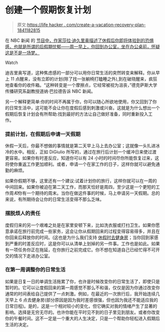# 创建一个假期恢复计划

> 原文:[https://life hacker . com/create-a-vacation-recovery-plan-1841182815](https://lifehacker.com/create-a-vacation-recovery-plan-1841182815)

在 NBC 新闻 的 [节目中，作家莎拉·迪久里奥描述了休假后你即将体验到的恐惧感，也就是所谓的后假期忧郁——周一早上，你回到办公室，坐在办公桌前，怀疑这是不是一场梦。](https://www.nbcnews.com/better/lifestyle/why-it-s-so-hard-come-back-vacation-how-do-ncna1115341) 

Watch

迪吉里奥写道，这种焦虑感的一部分可以用你日常生活的突然转变来解释。你从早上 11 点醒来，没有立即的计划(除了找一张躺椅打瞌睡之外),到在破晓醒来，疯狂地查看你的收件箱。“这种转变是一个摩擦点，它经常被视为沮丧，”德克萨斯大学传播研究系副教授道纳·巴拉德告诉 NBC 新闻。

另一个解释更简单:你的时间不再属于你，你可以随心所欲地使用，你又回到了你的日常生活中，这可能不会让你在度假后感到刺激或兴奋。这就是为什么想出一个假期后恢复计划会有所帮助:找到最好的方法让自己做好准备，同时重新投入工作。

### 提前计划，在假期后申请一天假期

休假一天后，你最不想做的事情就是第二天早上马上去办公室；这就像一头扎进冰冷的水中。相反，正如 DiGiulio 所写的，通过在旅行后计划一个缓冲日来使过渡更容易。如果你有时差反应，知道你可以有 24 小时的时间尽你所能恢复过来，这将使你重返工作更加顺利。或者，申请一个在家工作的日子，这样你就可以避免通勤的麻烦。

如果你假期不够，这里还有一个建议:试着计划你的旅行，这样你就可以在一周的中间回来。如果你被迫在第二天工作，而那天恰好是周四，至少这是一个更短的工作周*和*你有一个期待的周末。当你在做这件事的时候，马上申请另一天假期。总的来说，有所期待会让你的日常生活变得不那么乏味。

### 摆脱烦人的责任

度假归来的另一个艰难之处是在家里安顿下来，比如洗衣服或打扫卫生。如果你愿意承诺在旅行前完成一些家务，这会让你从假期回来的过程变得容易得多，并且在你回来后释放你的时间。(这也是为什么我们支持 [休假时去健身房](https://vitals.lifehacker.com/go-to-the-gym-every-day-on-vacation-1837181182)；当你回到家感到严重的时差反应时，这是你可以从清单上划掉的另一件事。工作也是如此。如果有一项任务你正在拖延，在你旅行之前完成它。你不想在知道自己已经忙得不可开交的情况下走进办公室。

### 在第一周调整你的日常生活

如果是日复一日的单调生活拖累了你，也许是时候改变你的日常生活了，即使只是暂时的。它可以让度假回来的第一周感觉不那么不和谐，仅仅是因为你通过改变你通常的时间表给自己提供了一点刺激。例如，在最近的一次旅行后，我开始连续几天早上 6 点去健身房(部分原因是因为我时差感很强，但也因为我还不能适应我的日常日程)。是的，这是一个相对较小的变化，但它确实对我的情绪产生了显著的影响。选择是无穷无尽的。也许你能在平时见不到的日子里见到朋友。或者你改变你的午餐时间。这不一定是一个重大的人生决定，只是一个帮助你轻松进入假期后生活的决定。